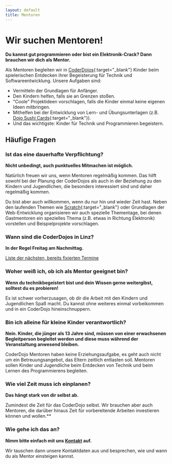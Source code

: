 ```yaml
---
layout: default
title: Mentoren
---
```


# Wir suchen Mentoren!

**Du kannst gut programmieren oder bist ein Elektronik-Crack? Dann brauchen wir dich als Mentor.**

Als Mentoren begleiten wir in [CoderDojos](http://www.coderdojo.com "Internationale CoderDojo Webseite"){:target="_blank"} Kinder beim spielerischen Entdecken ihrer Begeisterung für Technik und Softwareentwicklung. Unsere Aufgaben sind:

* Vermitteln der Grundlagen für Anfänger.
* Den Kindern helfen, falls sie an Grenzen stoßen.
* "Coole" Projektideen vorschlagen, falls die Kinder einmal keine eigenen Ideen mitbringen.
* Mithelfen bei der Entwicklung von Lern- und Übungsunterlagen (z.B. [Dojo Sushi Cards](http://kata.coderdojo.com/wiki/Sushi "Beschreibung von Dojo Sushi im CoderDojo Wiki"){:target="_blank"}).
* Und das wichtigste: Kinder für Technik und Programmieren begeistern.


## Häufige Fragen

### Ist das eine dauerhafte Verpflichtung?

**Nicht unbedingt, auch punktuelles Mitmachen ist möglich.**

Natürlich freuen wir uns, wenn Mentoren regelmäßig kommen. Das hilft sowohl bei der Planung der CoderDojos als auch in der Beziehung zu den Kindern und Jugendlichen, die besonders interessiert sind und daher regelmäßig kommen.

Du bist aber auch willkommen, wenn du nur hin und wieder Zeit hast. Neben den laufenden Themen wie [Scratch](https://scratch.mit.edu/ "Homepage von Scratch"){:target="_blank"} oder Grundlagen der Web-Entwicklung organisieren wir auch spezielle Thementage, bei denen Gastmentoren ein spezielles Thema (z.B. etwas in Richtung Elektronik) vorstellen und Beispielprojekte vorschlagen.

### Wann sind die CoderDojos in Linz?

**In der Regel Freitag am Nachmittag.**

[Liste der nächsten, bereits fixierten Termine](/termine.html)


### Woher weiß ich, ob ich als Mentor geeignet bin?

**Wenn du technikbegeistert bist und dein Wissen gerne weitergibst, solltest du es probieren!**

Es ist schwer vorherzusagen, ob dir die Arbeit mit den Kindern und Jugendlichen Spaß macht. Du kannst ohne weiteres einmal vorbeikommen und in ein CoderDojo hineinschnuppern.

### Bin ich alleine für kleine Kinder verantwortlich?

**Nein. Kinder, die jünger als 13 Jahre sind, müssen von einer erwachsenen Begleitperson begleitet werden und diese muss während der Veranstaltung anwesend bleiben.**

CoderDojo Mentoren haben keine Erziehungsaufgabe, es geht auch nicht um ein Betreuungsangebot, das Eltern zeitlich entlasten soll. Mentoren sollen Kinder und Jugendliche beim Entdecken von Technik und beim Lernen des Programmierens begleiten.

### Wie viel Zeit muss ich einplanen?

**Das hängt stark von dir selbst ab.**

Zumindest die Zeit für das CoderDojo selbst. Wir brauchen aber auch Mentoren, die darüber hinaus Zeit für vorbereitende Arbeiten investieren können und wollen.**

### Wie gehe ich das an?

**Nimm bitte einfach mit uns [Kontakt](http://coderdojo-linz.github.io/kontakt.html) auf.**

Wir tauschen dann unsere Kontaktdaten aus und besprechen, wie und wann du als Mentor einsteigen kannst.